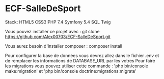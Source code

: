 # ECF-SalleDeSport

Stack:
 HTML5
 CSS3
 PHP 7.4
 Symfony 5.4
 SQL
 Twig
 

Vous pouvez installer ce projet avec :
git clone https://github.com/Alex00703/ECF-SalleDeSport.git

Vous aurez besoin d'installer composer :
composer install

Pour configurer la base de données vous devrez allez dans le fichier .env et de remplacer les informations de DATABASE_URL par les votres
Pour faire les migrations vous pouvez utiliser cette commande : 'php bin/console make:migration'  et  'php bin/console doctrine:migrations:migrate'

